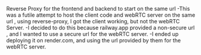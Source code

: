 Reverse Proxy for the frontend and backend to start on the same url
-This was a futile attempt to host the client code and webRTC server on the same url , using reverse-proxy, I got the client working, but not the
webRTC Server.
-I decided to do this because railway.app provided a non-secure url , and I wanted to use a secure url for the webRTC server.
-I ended up deploying it on render.com, and using the url provided by them for the webRTC server.
